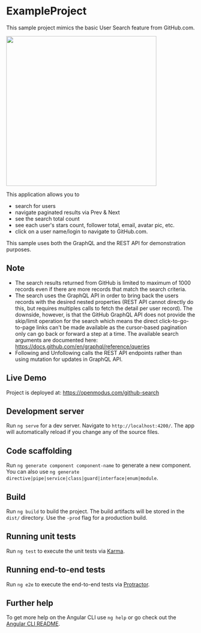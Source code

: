 # ExampleProject
This sample project mimics the basic User Search feature from GitHub.com.

<img src="https://openmodus.com/github-search/github-search.jpg" width="400" />

This application allows you to
* search for users
* navigate paginated results via Prev & Next 
* see the search total count
* see each user's stars count, follower total, email, avatar pic, etc.
* click on a user name/login to navigate to GitHub.com.

This sample uses both the GraphQL and the REST API for demonstration purposes.

## Note

* The search results returned from GitHub is limited to maximum of 1000 records even if there are more records that match the search criteria.
* The search uses the GraphQL API in order to bring back the users records with the desired nested properties (REST API cannot directly do this, but requires multiples calls to fetch the detail per user record). The downside, however, is that the GitHub GraphQL API does not provide the skip/limit operation for the search which means the direct click-to-go-to-page links can't be made available as the cursor-based pagination only can go back or forward a step at a time. The available search arguments are documented here: https://docs.github.com/en/graphql/reference/queries
* Following and Unfollowing calls the REST API endpoints rather than using mutation for updates in GraphQL API.

## Live Demo

Project is deployed at: https://openmodus.com/github-search

## Development server

Run `ng serve` for a dev server. Navigate to `http://localhost:4200/`. The app will automatically reload if you change any of the source files.

## Code scaffolding

Run `ng generate component component-name` to generate a new component. You can also use `ng generate directive|pipe|service|class|guard|interface|enum|module`.

## Build

Run `ng build` to build the project. The build artifacts will be stored in the `dist/` directory. Use the `-prod` flag for a production build.

## Running unit tests

Run `ng test` to execute the unit tests via [Karma](https://karma-runner.github.io).

## Running end-to-end tests

Run `ng e2e` to execute the end-to-end tests via [Protractor](http://www.protractortest.org/).

## Further help

To get more help on the Angular CLI use `ng help` or go check out the [Angular CLI README](https://github.com/angular/angular-cli/blob/master/README.md).

